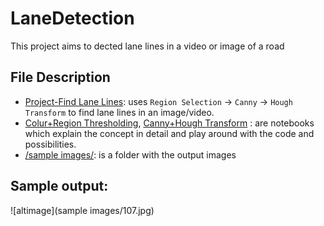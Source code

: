 # LaneDetection
This project aims to dected lane lines in a video or image of a road

## File Description
- [Project-Find Lane Lines](https://github.com/VanessaSingh/LaneDetection/blob/master/Project%20-%20Find%20Lane%20Lines.ipynb): uses `Region Selection` -> `Canny` -> `Hough Transform` to find lane lines in an image/video.
- [Colur+Region Thresholding](https://github.com/VanessaSingh/LaneDetection/blob/master/Colour%20%2B%20Region%20Thresholding.ipynb), [Canny+Hough Transform](https://github.com/VanessaSingh/LaneDetection/blob/master/Canny%20%2B%20Hough%20Transform.ipynb) :  are notebooks which explain the concept in detail and play around with the code and possibilities.
- [/sample images/](https://github.com/VanessaSingh/LaneDetection/blob/master/fold.zip): is a folder with the output images

## Sample output:


![altimage](sample images/107.jpg)
